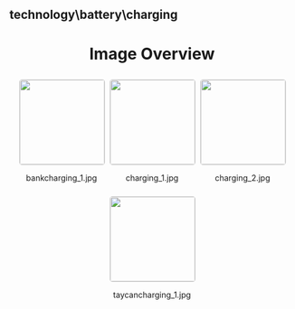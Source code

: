 ## technology\battery\charging


<style>
    .image-gallery {
        display: flex;
        flex-wrap: wrap;
        gap: 10px;
        justify-content: center;
        padding: 10px;
    }
    .image-gallery img {
        width: 150px;
        height: auto;
        border: 1px solid #ddd;
        border-radius: 5px;
    }
    .image-gallery div {
        flex: 1 1 calc(33.333% - 20px); /* Three images per row on large screens */
        max-width: 150px;
        text-align: center;
    }
    @media (max-width: 768px) {
        .image-gallery div {
            flex: 1 1 calc(50% - 20px); /* Two images per row on medium screens */
        }
    }
    @media (max-width: 480px) {
        .image-gallery div {
            flex: 1 1 100%; /* One image per row on small screens */
        }
    }
</style>
<h1 style ="text-align: center;"> Image Overview </h1> <div class="image-gallery">
<div>
<img src="https://media.evkx.net/multimedia/technology/battery/charging/bankcharging_1_st.jpg">
<p>bankcharging_1.jpg</p>
</div>
<div>
<img src="https://media.evkx.net/multimedia/technology/battery/charging/charging_1_st.jpg">
<p>charging_1.jpg</p>
</div>
<div>
<img src="https://media.evkx.net/multimedia/technology/battery/charging/charging_2_st.jpg">
<p>charging_2.jpg</p>
</div>
<div>
<img src="https://media.evkx.net/multimedia/technology/battery/charging/taycancharging_1_st.jpg">
<p>taycancharging_1.jpg</p>
</div>
</div>
